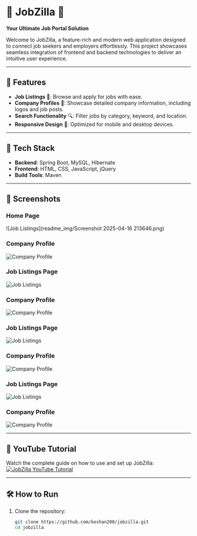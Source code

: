 # 🌟 JobZilla 🌟  
**Your Ultimate Job Portal Solution**  

Welcome to JobZilla, a feature-rich and modern web application designed to connect job seekers and employers effortlessly. This project showcases seamless integration of frontend and backend technologies to deliver an intuitive user experience.  

---

## 🚀 Features  
- **Job Listings** 📝: Browse and apply for jobs with ease.  
- **Company Profiles** 🏢: Showcase detailed company information, including logos and job posts.  
- **Search Functionality** 🔍: Filter jobs by category, keyword, and location.  
- **Responsive Design** 📱: Optimized for mobile and desktop devices.  

---

## 🔧 Tech Stack  
- **Backend**: Spring Boot, MySQL, Hibernate  
- **Frontend**: HTML, CSS, JavaScript, jQuery  
- **Build Tools**: Maven  

---

## 📸 Screenshots  

### Home  Page  
![Job Listings](readme_img/Screenshot 2025-04-16 213646.png)  

### Company Profile  
![Company Profile](https://via.placeholder.com/800x400?text=Company+Profile)  

### Job Listings Page  
![Job Listings](https://via.placeholder.com/800x400?text=Job+Listings+Page)  

### Company Profile  
![Company Profile](https://via.placeholder.com/800x400?text=Company+Profile)  

### Job Listings Page  
![Job Listings](https://via.placeholder.com/800x400?text=Job+Listings+Page)  

### Company Profile  
![Company Profile](https://via.placeholder.com/800x400?text=Company+Profile)  


### Job Listings Page  
![Job Listings](https://via.placeholder.com/800x400?text=Job+Listings+Page)  

### Company Profile  
![Company Profile](https://via.placeholder.com/800x400?text=Company+Profile)  

---

## 🎥 YouTube Tutorial  
Watch the complete guide on how to use and set up JobZilla:  
[![JobZilla YouTube Tutorial](https://via.placeholder.com/800x400?text=Watch+on+YouTube)](https://youtu.be/rhJC0YZPhEA)  

---

## 🛠️ How to Run  

1. Clone the repository:  
   ```bash
   git clone https://github.com/keshan200/jobzilla.git
   cd jobzilla
